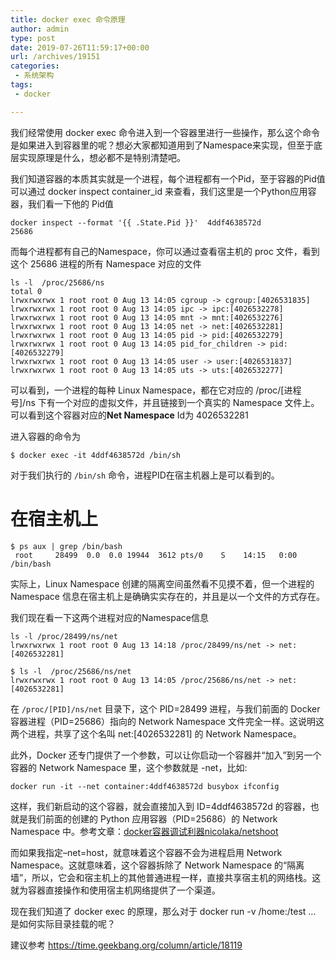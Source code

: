 ```yaml
---
title: docker exec 命令原理
author: admin
type: post
date: 2019-07-26T11:59:17+00:00
url: /archives/19151
categories:
 - 系统架构
tags:
 - docker

---
```

我们经常使用 docker exec 命令进入到一个容器里进行一些操作，那么这个命令是如果进入到容器里的呢？想必大家都知道用到了Namespace来实现，但至于底层实现原理是什么，想必都不是特别清楚吧。

我们知道容器的本质其实就是一个进程，每个进程都有一个Pid，至于容器的Pid值可以通过 docker inspect container_id 来查看，我们这里是一个Python应用容器，我们看一下他的 Pid值

```
docker inspect --format '{{ .State.Pid }}'  4ddf4638572d
25686
```

而每个进程都有自己的Namespace，你可以通过查看宿主机的 proc 文件，看到这个 25686 进程的所有 Namespace 对应的文件

```
ls -l  /proc/25686/ns
total 0
lrwxrwxrwx 1 root root 0 Aug 13 14:05 cgroup -> cgroup:[4026531835]
lrwxrwxrwx 1 root root 0 Aug 13 14:05 ipc -> ipc:[4026532278]
lrwxrwxrwx 1 root root 0 Aug 13 14:05 mnt -> mnt:[4026532276]
lrwxrwxrwx 1 root root 0 Aug 13 14:05 net -> net:[4026532281]
lrwxrwxrwx 1 root root 0 Aug 13 14:05 pid -> pid:[4026532279]
lrwxrwxrwx 1 root root 0 Aug 13 14:05 pid_for_children -> pid:[4026532279]
lrwxrwxrwx 1 root root 0 Aug 13 14:05 user -> user:[4026531837]
lrwxrwxrwx 1 root root 0 Aug 13 14:05 uts -> uts:[4026532277]

```

可以看到，一个进程的每种 Linux Namespace，都在它对应的 /proc/[进程号]/ns 下有一个对应的虚拟文件，并且链接到一个真实的 Namespace 文件上。可以看到这个容器对应的**Net Namespace** Id为 4026532281

进入容器的命令为

```
$ docker exec -it 4ddf4638572d /bin/sh
```

对于我们执行的 `/bin/sh` 命令，进程PID在宿主机器上是可以看到的。

# 在宿主机上 

```
$ ps aux | grep /bin/bash
 root     28499  0.0  0.0 19944  3612 pts/0    S    14:15   0:00 /bin/bash
```

实际上，Linux Namespace 创建的隔离空间虽然看不见摸不着，但一个进程的 Namespace 信息在宿主机上是确确实实存在的，并且是以一个文件的方式存在。

我们现在看一下这两个进程对应的Namespace信息

```
ls -l /proc/28499/ns/net
lrwxrwxrwx 1 root root 0 Aug 13 14:18 /proc/28499/ns/net -> net:[4026532281]

$ ls -l  /proc/25686/ns/net
lrwxrwxrwx 1 root root 0 Aug 13 14:05 /proc/25686/ns/net -> net:[4026532281]
```

在 `/proc/[PID]/ns/net` 目录下，这个 PID=28499 进程，与我们前面的 Docker 容器进程（PID=25686）指向的 Network Namespace 文件完全一样。这说明这两个进程，共享了这个名叫 net:[4026532281] 的 Network Namespace。

此外，Docker 还专门提供了一个参数，可以让你启动一个容器并“加入”到另一个容器的 Network Namespace 里，这个参数就是 -net，比如:

```
docker run -it --net container:4ddf4638572d busybox ifconfig
```

这样，我们新启动的这个容器，就会直接加入到 ID=4ddf4638572d 的容器，也就是我们前面的创建的 Python 应用容器（PID=25686）的 Network Namespace 中。参考文章：[docker容器调试利器nicolaka/netshoot][1]

而如果我指定–net=host，就意味着这个容器不会为进程启用 Network Namespace。这就意味着，这个容器拆除了 Network Namespace 的“隔离墙”，所以，它会和宿主机上的其他普通进程一样，直接共享宿主机的网络栈。这就为容器直接操作和使用宿主机网络提供了一个渠道。

现在我们知道了 docker exec 的原理，那么对于 docker run -v /home:/test … 是如何实际目录挂载的呢？

建议参考 https://time.geekbang.org/column/article/18119

 [1]: https://blog.haohtml.com/archives/19080